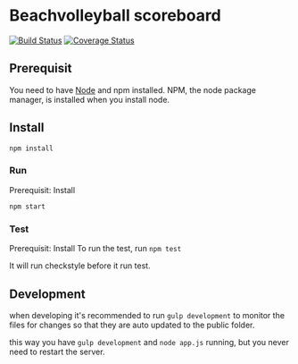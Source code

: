 # Beachvolleyball scoreboard

[![Build Status](https://travis-ci.org/SindreSvendby/beachvollleyball-scoreboard.svg?branch=master)](https://travis-ci.org/SindreSvendby/beachvollleyball-scoreboard) [![Coverage Status](https://img.shields.io/coveralls/SindreSvendby/beachvollleyball-scoreboard.svg)](https://coveralls.io/r/SindreSvendby/beachvollleyball-scoreboard)

## Prerequisit

You need to have [Node](http://nodejs.org/) and npm installed.
NPM, the node package manager, is installed when you install node.

## Install

`npm install`


### Run
Prerequisit: Install

`npm start`


### Test
Prerequisit: Install
To run the test, run `npm test`

It will run checkstyle before it run test.


## Development

when developing it's recommended to run `gulp development` to monitor the files for changes so that they are auto updated
to the public folder.

this way you have `gulp development` and `node app.js` running, but you never need to restart the server.

